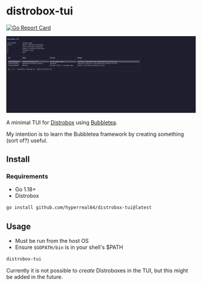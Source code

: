 # distrobox-tui

[![Go Report Card](https://goreportcard.com/badge/github.com/hyperreal64/distrobox-tui)](https://goreportcard.com/report/github.com/hyperreal64/distrobox-tui)

![screenshot.png](/screenshot.png)

A minimal TUI for [Distrobox](https://github.com/89luca89/distrobox) using [Bubbletea](https://github.com/charmbracelet/bubbletea).

My intention is to learn the Bubbletea framework by creating something (sort of?) useful.
## Install

### Requirements
* Go 1.18+
* Distrobox

```bash
go install github.com/hyperreal64/distrobox-tui@latest
```

## Usage

* Must be run from the host OS
* Ensure `$GOPATH/bin` is in your shell's $PATH

```bash
distrobox-tui
```

Currently it is not possible to *create* Distroboxes in the TUI, but this might be added in the future.
